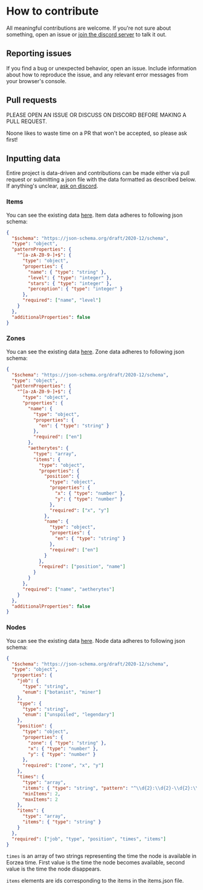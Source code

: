 # How to contribute

All meaningful contributions are welcome. If you're not sure about something,
open an issue or [join the discord server](https://discord.youhavetrouble.me/)
to talk it out.

## Reporting issues

If you find a bug or unexpected behavior, open an issue. Include information about
how to reproduce the issue, and any relevant error messages from your browser's
console.

## Pull requests
PLEASE OPEN AN ISSUE OR DISCUSS ON DISCORD BEFORE MAKING A PULL REQUEST.

Noone likes to waste time on a PR that won't be accepted, so please ask first!

## Inputting data

Entire project is data-driven and contributions can be made either via pull request or
submitting a json file with the data formatted as described below. If anything's unclear,
[ask on discord](https://discord.youhavetrouble.me/).

### Items
You can see the existing data [here](https://github.com/YouHaveTrouble/DiscipleOfLand/blob/master/public/data/items.json).
Item data adheres to following json schema:
```json
{
  "$schema": "https://json-schema.org/draft/2020-12/schema",
  "type": "object",
  "patternProperties": {
    "^[a-zA-Z0-9-]+$": {
      "type": "object",
      "properties": {
        "name": { "type": "string" },
        "level": { "type": "integer" },
        "stars": { "type": "integer" },
        "perception": { "type": "integer" }
      },
      "required": ["name", "level"]
    }
  },
  "additionalProperties": false
}

```

### Zones
You can see the existing data [here](https://github.com/YouHaveTrouble/DiscipleOfLand/blob/master/public/data/zones.json).
Zone data adheres to following json schema:
```json
{
  "$schema": "https://json-schema.org/draft/2020-12/schema",
  "type": "object",
  "patternProperties": {
    "^[a-zA-Z0-9-]+$": {
      "type": "object",
      "properties": {
        "name": {
          "type": "object",
          "properties": {
            "en": { "type": "string" }
          },
          "required": ["en"]
        },
        "aetherytes": {
          "type": "array",
          "items": {
            "type": "object",
            "properties": {
              "position": {
                "type": "object",
                "properties": {
                  "x": { "type": "number" },
                  "y": { "type": "number" }
                },
                "required": ["x", "y"]
              },
              "name": {
                "type": "object",
                "properties": {
                  "en": { "type": "string" }
                },
                "required": ["en"]
              }
            },
            "required": ["position", "name"]
          }
        }
      },
      "required": ["name", "aetherytes"]
    }
  },
  "additionalProperties": false
}
```

### Nodes
You can see the existing data [here](https://github.com/YouHaveTrouble/DiscipleOfLand/blob/master/public/data/nodes.json).
Node data adheres to following json schema:
```json
{
  "$schema": "https://json-schema.org/draft/2020-12/schema",
  "type": "object",
  "properties": {
    "job": { 
      "type": "string",
      "enum": ["botanist", "miner"]
    },
    "type": { 
      "type": "string",
      "enum": ["unspoiled", "legendary"]
    },
    "position": {
      "type": "object",
      "properties": {
        "zone": { "type": "string" },
        "x": { "type": "number" },
        "y": { "type": "number" }
      },
      "required": ["zone", "x", "y"]
    },
    "times": {
      "type": "array",
      "items": { "type": "string", "pattern": "^\\d{2}:\\d{2}-\\d{2}:\\d{2}$" },
      "minItems": 2,
      "maxItems": 2
    },
    "items": {
      "type": "array",
      "items": { "type": "string" }
    }
  },
  "required": ["job", "type", "position", "times", "items"]
}
```
`times` is an array of two strings representing the time the node is available in Eorzea time.
First value is the time the node becomes available, second value is the time the node disappears.

`items` elements are ids corresponding to the items in the items.json file.

